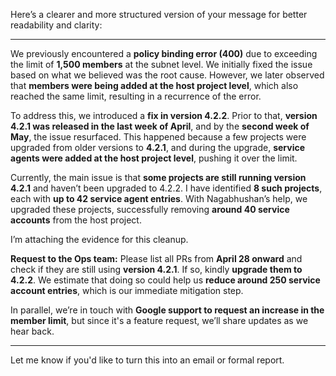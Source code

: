 Here’s a clearer and more structured version of your message for better readability and clarity:

---

We previously encountered a **policy binding error (400)** due to exceeding the limit of **1,500 members** at the subnet level. We initially fixed the issue based on what we believed was the root cause. However, we later observed that **members were being added at the host project level**, which also reached the same limit, resulting in a recurrence of the error.

To address this, we introduced a **fix in version 4.2.2**. Prior to that, **version 4.2.1 was released in the last week of April**, and by the **second week of May**, the issue resurfaced. This happened because a few projects were upgraded from older versions to **4.2.1**, and during the upgrade, **service agents were added at the host project level**, pushing it over the limit.

Currently, the main issue is that **some projects are still running version 4.2.1** and haven’t been upgraded to 4.2.2. I have identified **8 such projects**, each with **up to 42 service agent entries**. With Nagabhushan’s help, we upgraded these projects, successfully removing **around 40 service accounts** from the host project.

I’m attaching the evidence for this cleanup.

**Request to the Ops team:**
Please list all PRs from **April 28 onward** and check if they are still using **version 4.2.1**. If so, kindly **upgrade them to 4.2.2**. We estimate that doing so could help us **reduce around 250 service account entries**, which is our immediate mitigation step.

In parallel, we’re in touch with **Google support to request an increase in the member limit**, but since it's a feature request, we’ll share updates as we hear back.

---

Let me know if you'd like to turn this into an email or formal report.
